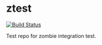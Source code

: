 ztest
=====

[![Build Status](https://travis-ci.org/jdlnolen/ztest.svg?branch=master)](https://travis-ci.org/jdlnolen/ztest)

Test repo for zombie integration test. 
